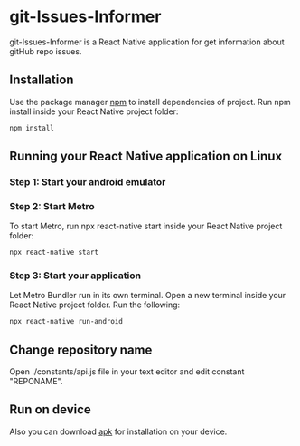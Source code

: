 # git-Issues-Informer

git-Issues-Informer is a React Native application for get information about gitHub repo issues.

## Installation 

Use the package manager [npm](https://nodejs.org/en/download/) to install dependencies of project.
Run npm install inside your React Native project folder:

```bash
npm install
```

## Running your React Native application on Linux
### Step 1: Start your android emulator
### Step 2: Start Metro   

To start Metro, run npx react-native start inside your React Native project folder:
```bash
npx react-native start
```
### Step 3: Start your application
Let Metro Bundler run in its own terminal. Open a new terminal inside your React Native project folder. Run the following:

```bash
npx react-native run-android
```

## Change repository name

Open ./constants/api.js file in your text editor and edit constant "REPONAME".

## Run on device

Also you can download [apk](https://cloud.mail.ru/public/LBGd/P713RjfDj/) for installation on your device.
